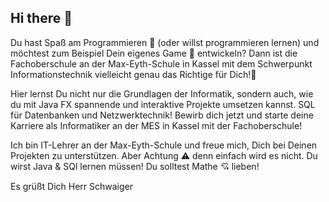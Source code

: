 ## Hi there 👋

Du hast Spaß am Programmieren 🥰 (oder willst programmieren lernen) und möchtest zum Beispiel Dein eigenes Game 👾 entwickeln? Dann ist die Fachoberschule an der Max-Eyth-Schule in Kassel mit dem Schwerpunkt Informationstechnik vielleicht genau das Richtige für Dich!💯 

Hier lernst Du nicht nur die Grundlagen der Informatik, sondern auch, wie du mit Java FX spannende und interaktive Projekte umsetzen kannst. SQL für Datenbanken und Netzwerktechnik! Bewirb dich jetzt und starte deine Karriere als Informatiker an der MES in Kassel mit der Fachoberschule! 

Ich bin IT-Lehrer an der Max-Eyth-Schule und freue mich, Dich bei Deinen Projekten zu unterstützen. 
Aber Achtung ⚠ denn einfach wird es nicht. Du wirst Java & SQl lernen müssen! Du solltest Mathe 💘 lieben! 

Es grüßt Dich
Herr Schwaiger
